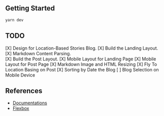 ## Getting Started

```bash
yarn dev
```

## TODO
[X] Design for Location-Based Stories Blog.
[X] Build the Landing Layout.
[X] Markdown Content Parsing.   
[X] Build the Post Layout.
[X] Mobile Layout for Landing Page
[X] Mobile Layout for Post Page
[X] Markdown Image and HTML Resizing
[X] Fly To Location Basing on Post
[X] Sorting by Date the Blog
[ ] Blog Selection on Mobile Device

## References

- [Documentations](https://nextjs.org/docs)
- [Flexbox](https://flexbox.malven.co/)